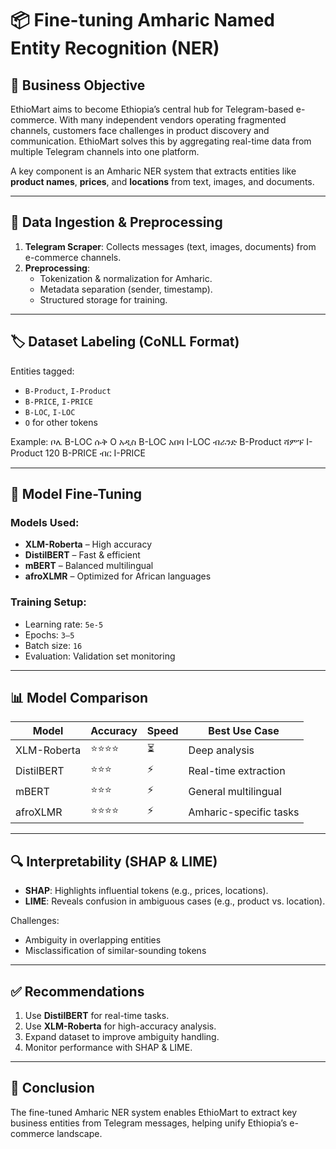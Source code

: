 # 📦 Fine-tuning Amharic Named Entity Recognition (NER)

## 🧭 Business Objective

EthioMart aims to become Ethiopia’s central hub for Telegram-based e-commerce. With many independent vendors operating fragmented channels, customers face challenges in product discovery and communication. EthioMart solves this by aggregating real-time data from multiple Telegram channels into one platform.

A key component is an Amharic NER system that extracts entities like **product names**, **prices**, and **locations** from text, images, and documents.

---

## 🔄 Data Ingestion & Preprocessing

1. **Telegram Scraper**: Collects messages (text, images, documents) from e-commerce channels.
2. **Preprocessing**:
   - Tokenization & normalization for Amharic.
   - Metadata separation (sender, timestamp).
   - Structured storage for training.

---

## 🏷️ Dataset Labeling (CoNLL Format)

Entities tagged:
- `B-Product`, `I-Product`
- `B-PRICE`, `I-PRICE`
- `B-LOC`, `I-LOC`
- `O` for other tokens

Example:
ቦሌ B-LOC 
ሱቅ O 
አዲስ B-LOC 
አበባ I-LOC 
ብራንድ B-Product 
ሻምፑ I-Product 
120 B-PRICE 
ብር I-PRICE


---

## 🤖 Model Fine-Tuning

### Models Used:
- **XLM-Roberta** – High accuracy
- **DistilBERT** – Fast & efficient
- **mBERT** – Balanced multilingual
- **afroXLMR** – Optimized for African languages

### Training Setup:
- Learning rate: `5e-5`
- Epochs: `3–5`
- Batch size: `16`
- Evaluation: Validation set monitoring

---

## 📊 Model Comparison

| Model        | Accuracy | Speed | Best Use Case         |
|--------------|----------|-------|------------------------|
| XLM-Roberta  | ⭐⭐⭐⭐     | ⏳     | Deep analysis          |
| DistilBERT   | ⭐⭐⭐      | ⚡     | Real-time extraction   |
| mBERT        | ⭐⭐⭐      | ⚡     | General multilingual   |
| afroXLMR     | ⭐⭐⭐⭐     | ⚡     | Amharic-specific tasks |

---

## 🔍 Interpretability (SHAP & LIME)

- **SHAP**: Highlights influential tokens (e.g., prices, locations).
- **LIME**: Reveals confusion in ambiguous cases (e.g., product vs. location).

Challenges:
- Ambiguity in overlapping entities
- Misclassification of similar-sounding tokens

---

## ✅ Recommendations

1. Use **DistilBERT** for real-time tasks.
2. Use **XLM-Roberta** for high-accuracy analysis.
3. Expand dataset to improve ambiguity handling.
4. Monitor performance with SHAP & LIME.

---

## 📌 Conclusion

The fine-tuned Amharic NER system enables EthioMart to extract key business entities from Telegram messages, helping unify Ethiopia’s e-commerce landscape.

